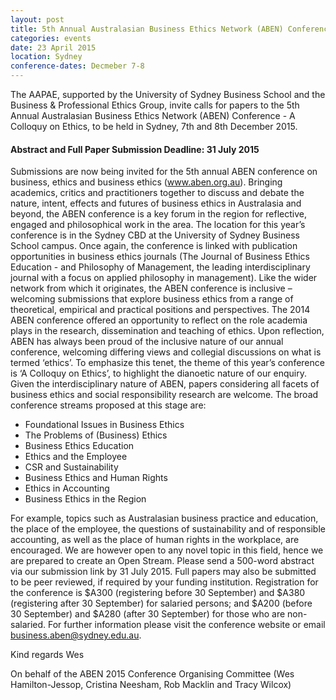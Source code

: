 ```yaml
---
layout: post
title: 5th Annual Australasian Business Ethics Network (ABEN) Conference - A Colloquy on Ethics
categories: events
date: 23 April 2015
location: Sydney
conference-dates: Decmeber 7-8
---
```


The AAPAE, supported by the University of Sydney Business School and the Business & Professional Ethics Group, invite calls for papers to the 5th Annual Australasian Business Ethics Network (ABEN) Conference - A Colloquy on Ethics, to be held in Sydney, 7th and 8th December 2015.

#### Abstract and Full Paper Submission Deadline: 31 July 2015

Submissions are now being invited for the 5th annual ABEN conference on business, ethics and business ethics (www.aben.org.au). Bringing academics, critics and practitioners together to discuss and debate the nature, intent, effects and futures of business ethics in Australasia and beyond, the ABEN conference is a key forum in the region for reflective, engaged and philosophical work in the area. The location for this year’s conference is in the Sydney CBD at the University of Sydney Business School campus. Once again, the conference is linked with publication opportunities in business ethics journals (The Journal of Business Ethics Education - and Philosophy of Management, the leading interdisciplinary journal with a focus on applied philosophy in management). Like the wider network from which it originates, the ABEN conference is inclusive – welcoming submissions that explore business ethics from a range of theoretical, empirical and practical positions and perspectives.
The 2014 ABEN conference offered an opportunity to reflect on the role academia plays in the research, dissemination and teaching of ethics. Upon reflection, ABEN has always been proud of the inclusive nature of our annual conference, welcoming differing views and collegial discussions on what is termed ‘ethics’. To emphasize this tenet, the theme of this year’s conference is ‘A Colloquy on Ethics’, to highlight the dianoetic nature of our enquiry. Given the interdisciplinary nature of ABEN, papers considering all facets of business ethics and social responsibility research are welcome. The broad conference streams proposed at this stage are:

* Foundational Issues in Business Ethics
* The Problems of (Business) Ethics
* Business Ethics Education
* Ethics and the Employee
* CSR and Sustainability
* Business Ethics and Human Rights
* Ethics in Accounting
* Business Ethics in the Region

For example, topics such as Australasian business practice and education, the place of the employee, the questions of sustainability and of responsible accounting, as well as the place of human rights in the workplace, are encouraged. We are however open to any novel topic in this field, hence we are prepared to create an Open Stream.
Please send a 500-word abstract via our submission link by 31 July 2015. Full papers may also be submitted to be peer reviewed, if required by your funding institution.
Registration for the conference is $A300 (registering before 30 September) and $A380 (registering after 30 September) for salaried persons; and $A200 (before 30 September) and $A280 (after 30 September) for those who are non-salaried. For further information please visit the conference website or email business.aben@sydney.edu.au.

Kind regards
Wes

On behalf of the ABEN 2015 Conference Organising Committee (Wes Hamilton-Jessop, Cristina Neesham, Rob Macklin and Tracy Wilcox)
